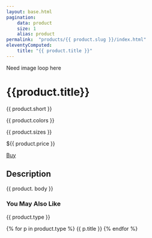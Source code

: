 ```yaml
---
layout: base.html
pagination:
    data: product
    size: 1
    alias: product
permalink:  "products/{{ product.slug }}/index.html"
eleventyComputed: 
    title: "{{ product.title }}"
---
```


<div class="product-wrapper">
    <div class="col-75">
        Need image loop here
    </div>
    <div class="col-25 product-details">
        <h1>{{product.title}}</h1>
        <p>{{ product.short }}</p>
        <p>{{ product.colors }}</p>
        <p>{{ product.sizes }}</p>
        <p class="price">${{ product.price }}</p>
        <a href="" class="btn">Buy </a>
    </div>
</div>
<main>
<h2> Description</h2>
{{ product. body }}

<h3>You May Also Like</h3>

{{ product.type }}

{% for p in product.type  %}
{{ p.title }}
{% endfor %}

</main>

